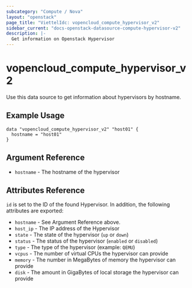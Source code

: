 ```yaml
---
subcategory: "Compute / Nova"
layout: "openstack"
page_title: "ViettelIdc: vopencloud_compute_hypervisor_v2"
sidebar_current: "docs-openstack-datasource-compute-hypervisor-v2"
description: |-
  Get information on Openstack Hypervisor
---
```


# vopencloud\_compute\_hypervisor\_v2

Use this data source to get information about hypervisors
by hostname.

## Example Usage

```hcl
data "vopencloud_compute_hypervisor_v2" "host01" {
  hostname = "host01"
}
```

## Argument Reference

* `hostname` - The hostname of the hypervisor

## Attributes Reference

`id` is set to the ID of the found Hypervisor. In addition, the
following attributes are exported:

* `hostname` - See Argument Reference above.
* `host_ip` - The IP address of the Hypervisor
* `state` - The state of the hypervisor (`up` or `down`)
* `status` - The status of the hypervisor (`enabled` or `disabled`)
* `type` - The type of the hypervisor (example: `QEMU`)
* `vcpus` - The number of virtual CPUs the hypervisor can provide
* `memory` - The number in MegaBytes of memory the hypervisor can provide
* `disk` - The amount in GigaBytes of local storage the hypervisor can provide
